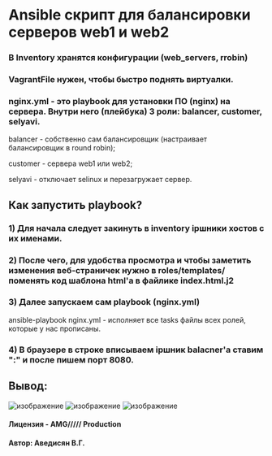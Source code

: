 # Ansible скрипт для балансировки серверов web1 и web2

### В Inventory хранятся конфигурации (web_servers, rrobin)

### VagrantFile нужен, чтобы быстро поднять виртуалки.

### nginx.yml - это playbook для установки ПО (nginx) на сервера. Внутри него (плейбука) 3 роли: balancer, customer, selyavi. 

balancer - собственно сам балансировщик (настраивает балансировщик в round robin);

customer - сервера web1 или web2;

selyavi - отключает selinux и перезагружает сервер.

## Как запустить playbook?

### 1) Для начала следует закинуть в  inventory ipшники хостов с их именами.
### 2) После чего, для удобства просмотра и чтобы заметить изменения веб-страничек нужно в roles/templates/ поменять код шаблона html'a в файлике index.html.j2
### 3) Далее запускаем сам playbook (nginx.yml)
ansible-playbook nginx.yml -  исполняет все tasks файлы всех ролей, которые у нас прописаны.
### 4) В браузере в строке вписываем ipшник balacner'а ставим ":" и после пишем порт 8080.
## Вывод:

![изображение](https://user-images.githubusercontent.com/113580341/230712769-df8e96ed-4743-495a-b337-cc5496b927b5.png)
![изображение](https://user-images.githubusercontent.com/113580341/230712774-e0f9f2eb-5879-4d02-865d-383d369b0541.png)
![изображение](https://user-images.githubusercontent.com/113580341/230712777-ade0751d-e127-460b-b475-2e763ec9b573.png)

#### Лицензия - AMG///// Production

#### Автор: Аведисян В.Г.
